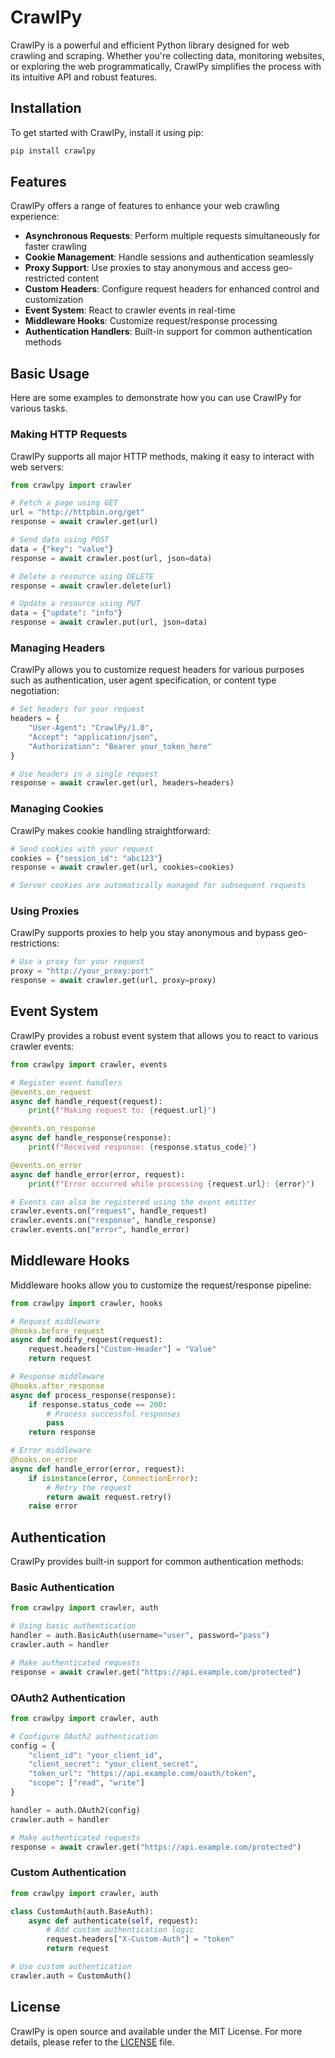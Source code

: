 # CrawlPy
CrawlPy is a powerful and efficient Python library designed for web crawling and scraping. Whether you're collecting data, monitoring websites, or exploring the web programmatically, CrawlPy simplifies the process with its intuitive API and robust features.

## Installation
To get started with CrawlPy, install it using pip:
```bash
pip install crawlpy
```

## Features
CrawlPy offers a range of features to enhance your web crawling experience:
- **Asynchronous Requests**: Perform multiple requests simultaneously for faster crawling
- **Cookie Management**: Handle sessions and authentication seamlessly
- **Proxy Support**: Use proxies to stay anonymous and access geo-restricted content
- **Custom Headers**: Configure request headers for enhanced control and customization
- **Event System**: React to crawler events in real-time
- **Middleware Hooks**: Customize request/response processing
- **Authentication Handlers**: Built-in support for common authentication methods

## Basic Usage
Here are some examples to demonstrate how you can use CrawlPy for various tasks.

### Making HTTP Requests
CrawlPy supports all major HTTP methods, making it easy to interact with web servers:
```python
from crawlpy import crawler

# Fetch a page using GET
url = "http://httpbin.org/get"
response = await crawler.get(url)

# Send data using POST
data = {"key": "value"}
response = await crawler.post(url, json=data)

# Delete a resource using DELETE
response = await crawler.delete(url)

# Update a resource using PUT
data = {"update": "info"}
response = await crawler.put(url, json=data)
```

### Managing Headers
CrawlPy allows you to customize request headers for various purposes such as authentication, user agent specification, or content type negotiation:
```python
# Set headers for your request
headers = {
    "User-Agent": "CrawlPy/1.0",
    "Accept": "application/json",
    "Authorization": "Bearer your_token_here"
}

# Use headers in a single request
response = await crawler.get(url, headers=headers)
```

### Managing Cookies
CrawlPy makes cookie handling straightforward:
```python
# Send cookies with your request
cookies = {"session_id": "abc123"}
response = await crawler.get(url, cookies=cookies)

# Server cookies are automatically managed for subsequent requests
```

### Using Proxies
CrawlPy supports proxies to help you stay anonymous and bypass geo-restrictions:
```python
# Use a proxy for your request
proxy = "http://your_proxy:port"
response = await crawler.get(url, proxy=proxy)
```

## Event System
CrawlPy provides a robust event system that allows you to react to various crawler events:

```python
from crawlpy import crawler, events

# Register event handlers
@events.on_request
async def handle_request(request):
    print(f"Making request to: {request.url}")

@events.on_response
async def handle_response(response):
    print(f"Received response: {response.status_code}")

@events.on_error
async def handle_error(error, request):
    print(f"Error occurred while processing {request.url}: {error}")

# Events can also be registered using the event emitter
crawler.events.on("request", handle_request)
crawler.events.on("response", handle_response)
crawler.events.on("error", handle_error)
```

## Middleware Hooks
Middleware hooks allow you to customize the request/response pipeline:

```python
from crawlpy import crawler, hooks

# Request middleware
@hooks.before_request
async def modify_request(request):
    request.headers["Custom-Header"] = "Value"
    return request

# Response middleware
@hooks.after_response
async def process_response(response):
    if response.status_code == 200:
        # Process successful responses
        pass
    return response

# Error middleware
@hooks.on_error
async def handle_error(error, request):
    if isinstance(error, ConnectionError):
        # Retry the request
        return await request.retry()
    raise error
```

## Authentication
CrawlPy provides built-in support for common authentication methods:

### Basic Authentication
```python
from crawlpy import crawler, auth

# Using basic authentication
handler = auth.BasicAuth(username="user", password="pass")
crawler.auth = handler

# Make authenticated requests
response = await crawler.get("https://api.example.com/protected")
```

### OAuth2 Authentication
```python
from crawlpy import crawler, auth

# Configure OAuth2 authentication
config = {
    "client_id": "your_client_id",
    "client_secret": "your_client_secret",
    "token_url": "https://api.example.com/oauth/token",
    "scope": ["read", "write"]
}

handler = auth.OAuth2(config)
crawler.auth = handler

# Make authenticated requests
response = await crawler.get("https://api.example.com/protected")
```

### Custom Authentication
```python
from crawlpy import crawler, auth

class CustomAuth(auth.BaseAuth):
    async def authenticate(self, request):
        # Add custom authentication logic
        request.headers["X-Custom-Auth"] = "token"
        return request

# Use custom authentication
crawler.auth = CustomAuth()
```

## License
CrawlPy is open source and available under the MIT License. For more details, please refer to the [LICENSE](LICENSE) file.

